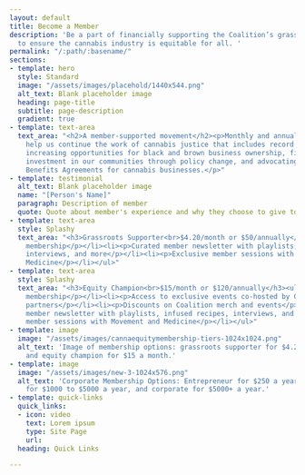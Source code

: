 ```yaml
---
layout: default
title: Become a Member
description: 'Be a part of financially supporting the Coalition’s grassroots movement
  to ensure the cannabis industry is equitable for all. '
permalink: "/:path/:basename/"
sections:
- template: hero
  style: Standard
  image: "/assets/images/placehold/1440x544.png"
  alt_text: Blank placeholder image
  heading: page-title
  subtitle: page-description
  gradient: true
- template: text-area
  text_area: "<h2>A member-supported movement</h2><p>Monthly and annual donations
    help us continue the work of cannabis justice that includes record clearing programming,
    increasing opportunities for black and brown business ownership, fighting for
    investment in our communities through policy change, and advocating for Community
    Benefits Agreements for cannabis businesses.</p>"
- template: testimonial
  alt_text: Blank placeholder image
  name: "[Person's Name]"
  paragraph: Description of member
  quote: Quote about member's experience and why they choose to give to the Coalition
- template: text-area
  style: Splashy
  text_area: "<h3>Grassroots Supporter<br>$4.20/month or $50/annually</h3><ul><li><p>Individual
    membership</p></li><li><p>Curated member newsletter with playlists, infused recipes,
    interviews, and more</p></li><li><p>Exclusive member sessions with Movement and
    Medicine</p></li></ul>"
- template: text-area
  style: Splashy
  text_area: "<h3>Equity Champion<br>$15/month or $120/annually</h3><ul><li><p>Individual
    membership</p></li><li><p>Access to exclusive events co-hosted by Coalition equity
    partners</p></li><li><p>Discounts on Coalition merch and events</p></li><li><p>Curated
    member newsletter with playlists, infused recipes, interviews, and more</p></li><li><p>Exclusive
    member sessions with Movement and Medicine</p></li></ul>"
- template: image
  image: "/assets/images/cannaequitymembership-tiers-1024x1024.png"
  alt_text: 'Image of membership options: grassroots supporter for $4.20 a month,
    and equity champion for $15 a month.'
- template: image
  image: "/assets/images/new-3-1024x576.png"
  alt_text: 'Corporate Membership Options: Entrepreneur for $250 a year, small business
    for $1000 to $5000 a year, and corporate for $5000+ a year.'
- template: quick-links
  quick_links:
  - icon: video
    text: Lorem ipsum
    type: Site Page
    url: 
  heading: Quick Links

---
```

